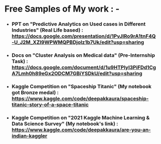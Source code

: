 # **Free Samples of My work : -**


* ### PPT on "Predictive Analytics on Used cases in Different Industries" (Real Life based) : https://docs.google.com/presentation/d/1PvJIRo9rA1tnF4Q-U_J2M_XZI9WPWMQPBDjolz1b7Uk/edit?usp=sharing 


* ### Docs on "Cluster Analysis on Medical data" (Pre-Internship Task) : https://docs.google.com/document/d/1u9HTPlyI3PiFDd1CgA7Lmh0h89eGx2ODCM7GBiYSDkU/edit?usp=sharing


* ### Kaggle Competition on "Spaceship Titanic" (My notebook got Bronze medal) : https://www.kaggle.com/code/deepakkaura/spaceship-titanic-story-of-a-space-titanic


* ### Kaggle Competition on "2021 Kaggle Machine Learning & Data Science Survey" (My notebook's link) : https://www.kaggle.com/code/deepakkaura/are-you-an-indian-kaggler
